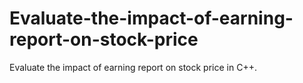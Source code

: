 # Evaluate-the-impact-of-earning-report-on-stock-price
Evaluate the impact of earning report on stock price in C++.
